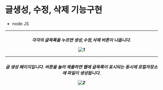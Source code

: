 # 글생성, 수정, 삭제 기능구현
- node JS

<hr>

<h5 align=center>각각의 글목록을 누르면 생성,수정,삭제 버튼이 나옵니다.

![1](https://user-images.githubusercontent.com/66048317/97101786-8635eb80-16e3-11eb-819d-f719160927c8.png)

<hr>

<h5 align=center>글 생성 페이지입니다. 버튼을 눌러 제출하면 웹에 글목록이 표시되는 동시에 로컬저장소에 파일이 생성됩니다.

![2](https://user-images.githubusercontent.com/66048317/97101788-87671880-16e3-11eb-80f9-bd136daf8df7.png)
